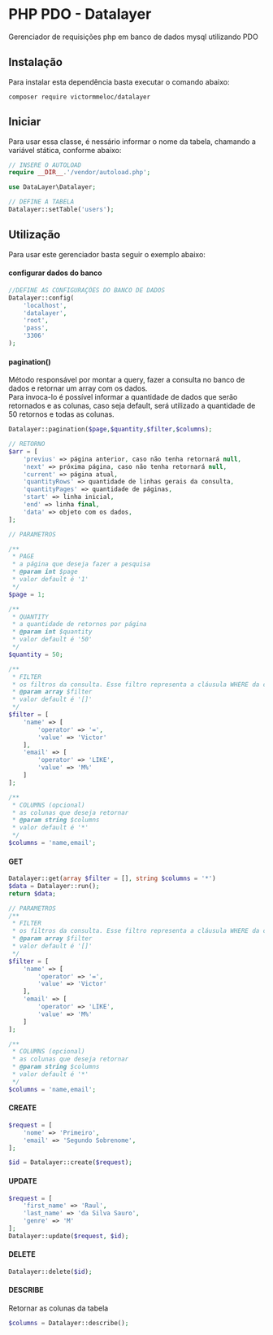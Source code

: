 # PHP PDO - Datalayer

Gerenciador de requisições php em banco de dados mysql utilizando PDO

## Instalação

Para instalar esta dependência basta executar o comando abaixo:
```shell
composer require victormmeloc/datalayer
```

## Iniciar

Para usar essa classe, é nessário informar o nome da tabela, chamando a variável stática, conforme abaixo:
```php
// INSERE O AUTOLOAD
require __DIR__.'/vendor/autoload.php';

use DataLayer\Datalayer;

// DEFINE A TABELA
Datalayer::setTable('users');  
```
## Utilização

Para usar este gerenciador basta seguir o exemplo abaixo:

#### configurar dados do banco
```php
//DEFINE AS CONFIGURAÇÕES DO BANCO DE DADOS
Datalayer::config(
    'localhost',
    'datalayer',
    'root',
    'pass',
    '3306'
);
```

#### pagination()
Método responsável por montar a query, fazer a consulta no banco de dados e retornar um array com os dados.  
Para invoca-lo é possível informar a quantidade de dados que serão retornados e as colunas, caso seja default, será utilizado a quantidade de 50 retornos e todas as colunas.
```php
Datalayer::pagination($page,$quantity,$filter,$columns);

// RETORNO
$arr = [
    'previus' => página anterior, caso não tenha retornará null,
    'next' => próxima página, caso não tenha retornará null,
    'current' => página atual,
    'quantityRows' => quantidade de linhas gerais da consulta,
    'quantityPages' => quantidade de páginas,
    'start' => linha inicial,
    'end' => linha final,
    'data' => objeto com os dados,
];
```
```php
// PARAMETROS

/**
 * PAGE
 * a página que deseja fazer a pesquisa
 * @param int $page
 * valor default é '1'
 */
$page = 1;

/**
 * QUANTITY
 * a quantidade de retornos por página
 * @param int $quantity
 * valor default é '50'
 */
$quantity = 50;

/**
 * FILTER
 * os filtros da consulta. Esse filtro representa a cláusula WHERE da consultar
 * @param array $filter
 * valor default é '[]'
 */
$filter = [
    'name' => [
        'operator' => '=',
        'value' => 'Victor'
    ],
    'email' => [
        'operator' => 'LIKE',
        'value' => 'M%'
    ]
];

/**
 * COLUMNS (opcional)
 * as colunas que deseja retornar
 * @param string $columns
 * valor default é '*'
 */
$columns = 'name,email';
```

#### GET
```php
Datalayer::get(array $filter = [], string $columns = '*')
$data = Datalayer::run();
return $data;
```
```php
// PARAMETROS
/**
 * FILTER
 * os filtros da consulta. Esse filtro representa a cláusula WHERE da consultar
 * @param array $filter
 * valor default é '[]'
 */
$filter = [
    'name' => [
        'operator' => '=',
        'value' => 'Victor'
    ],
    'email' => [
        'operator' => 'LIKE',
        'value' => 'M%'
    ]
];

/**
 * COLUMNS (opcional)
 * as colunas que deseja retornar
 * @param string $columns
 * valor default é '*'
 */
$columns = 'name,email';
```

#### CREATE
```php
$request = [
    'nome' => 'Primeiro',
    'email' => 'Segundo Sobrenome',
];

$id = Datalayer::create($request);
```

#### UPDATE
```php
$request = [
    'first_name' => 'Raul',
    'last_name' => 'da Silva Sauro',
    'genre' => 'M'
];
Datalayer::update($request, $id);
```

#### DELETE
```php
Datalayer::delete($id);
```

#### DESCRIBE  
Retornar as colunas da tabela
```php
$columns = Datalayer::describe();
```